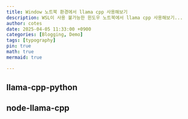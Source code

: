 ```yaml
---
title: Window 노트북 환경에서 llama cpp 사용해보기
description: WSL이 사용 불가능한 윈도우 노트북에서 llama cpp 사용해보기...
author: cotes
date: 2025-04-05 11:33:00 +0900
categories: [Blogging, Demo]
tags: [typography]
pin: true
math: true
mermaid: true

---
```


## llama-cpp-python

## node-llama-cpp


